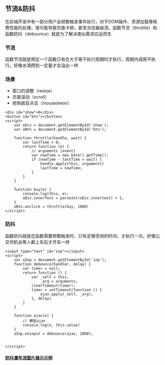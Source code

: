 ## 节流&防抖

在前端开发中有一部分用户会频繁触发事件执行，对于DOM操作、资源加载等耗费性能的处理，很可能导致页面卡顿，甚至浏览器崩溃。函数节流（throttle）和函数防抖（debounce）就是为了解决类似需求应运而生

### 节流

函数节流就是预定一个函数只有在大于等于执行周期时才执行，周期内调用不执行。好像水滴攒到一定量才会溢出一样

### 场景

- 窗口的调整（resize）
- 页面滚动（scroll）
- 抢购疯狂点击（mousedwon）

```
<div id="show">0</div>
<button id="btn"></button>
<script>
	var oDiv = document.getElementById('show');
    var oBtn = document.getElementById('btn');
    
    function throttle(handle, wait) {
        var lastTime = 0;
        return function (e) {
            // arguments [event]
            var nowTime = new Date().getTime();
            if (nowTime - lastTime > wait) {
                handle.apply(this, arguments)
                lastTime = nowTime;
            }
        }
    }
    
    function buy(e) {
        console.log(this, e);
        oDiv.innerText = parseInt(oDiv.innertext) + 1;
    }
    oBtn.onclick = throttle(buy, 1000)
</script>
```

### 防抖

函数防抖就是在函数需要频繁触发时，只有足够空闲的时间，才执行一次。好像公交司机会等人都上车后才开车一样

```
<input type="text" id="inp"></input>
<script>
	var oInp = document.getElementById('inp');
    function debounce(handler, delay) {
        var timer = null;
        return function () {
            var _self = this,
                _arg = arguments;
            clearTimeout(timer);
            timer = setTimeout(function () {
                ajax.apply(_self, _arg);
            }, delay)
        } 
    }
    
    function ajax(e) {
        // 模拟ajax
        console.log(e, this.value)
    }
    oInp.oninput = debounce(ajax, 2000);


</script>
```

#### [防抖瀑布流图片展示示例](https://excumes.github.io/myDemo/throttle/index.html)



